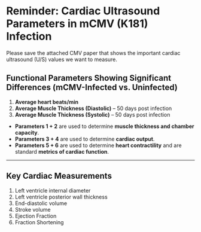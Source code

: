 # Reminder: Cardiac Ultrasound Parameters in mCMV (K181) Infection

Please save the attached CMV paper that shows the important cardiac ultrasound (U/S) values we want to measure.

## Functional Parameters Showing Significant Differences (mCMV-Infected vs. Uninfected)

1. **Average heart beats/min**
2. **Average Muscle Thickness (Diastolic)** – 50 days post infection
3. **Average Muscle Thickness (Systolic)** – 50 days post infection

- **Parameters 1 + 2** are used to determine **muscle thickness and chamber capacity**.  
- **Parameters 3 + 4** are used to determine **cardiac output**.  
- **Parameters 5 + 6** are used to determine **heart contractility** and are standard **metrics of cardiac function**.

---

## Key Cardiac Measurements

1. Left ventricle internal diameter  
2. Left ventricle posterior wall thickness  
3. End-diastolic volume  
4. Stroke volume  
5. Ejection Fraction  
6. Fraction Shortening  
